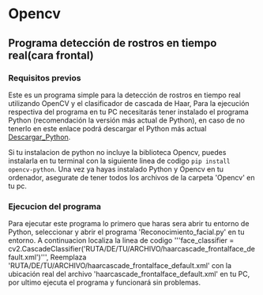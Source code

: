 # Opencv

## Programa detección de rostros en tiempo real(cara frontal)

### Requisitos previos

Este es un programa simple para la detección de rostros en tiempo real utilizando OpenCV y el clasificador de cascada de Haar, Para la ejecución respectiva del programa en tu PC necesitarás tener instalado el programa Python (recomendación la versión más actual de Python), en caso de no tenerlo en este enlace podrá descargar el Python más actual [Descargar_Python](https://www.python.org/).

Si tu instalacion de python no incluye la biblioteca Opencv, puedes instalarla en tu terminal con la siguiente linea de codigo `pip install opencv-python`. Una vez ya hayas instalado Python y Opencv en tu ordenador, asegurate de tener todos los archivos de la carpeta 'Opencv' en tu pc.

### Ejecucion del programa

Para ejecutar este programa lo primero que haras sera abrir tu entorno de Python, seleccionar y abrir el programa 'Reconocimiento_facial.py' en tu entorno. A continuacion localiza la linea de codigo '''face_classifier = cv2.CascadeClassifier('RUTA/DE/TU/ARCHIVO/haarcascade_frontalface_default.xml')''', Reemplaza 'RUTA/DE/TU/ARCHIVO/haarcascade_frontalface_default.xml' con la ubicación real del archivo 'haarcascade_frontalface_default.xml' en tu PC, por ultimo ejecuta el programa y funcionará sin problemas.
